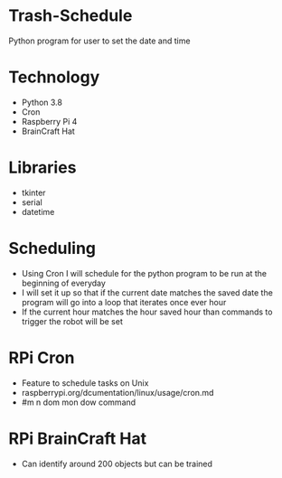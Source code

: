 # Trash-Schedule
Python program for user to set the date and time

# Technology
* Python 3.8
* Cron
* Raspberry Pi 4
* BrainCraft Hat

# Libraries
* tkinter
* serial
* datetime

# Scheduling
* Using Cron I will schedule for the python program to be run at the beginning of everyday
* I will set it up so that if the current date matches the saved date the program will go into a loop that iterates once ever hour
* If the current hour matches the hour saved hour than commands to trigger the robot will be set

# RPi Cron
* Feature to schedule tasks on Unix
* raspberrypi.org/dcumentation/linux/usage/cron.md
* #m n dom mon dow command

# RPi BrainCraft Hat
* Can identify around 200 objects but can be trained
